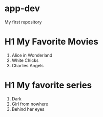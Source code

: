 # app-dev
My first repository
# H1 My Favorite Movies
1. Alice in Wonderland
2. White Chicks
3. Charlies Angels
# H1 My favorite series
1. Dark
2. Girl from nowhere
3. Behind her eyes
